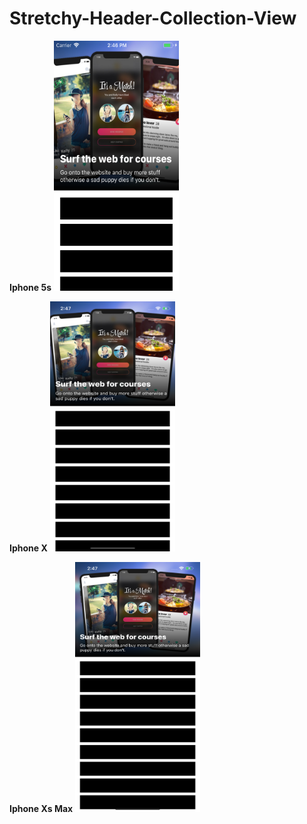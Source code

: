 # Stretchy-Header-Collection-View

**Iphone 5s**
<img src="https://github.com/RamyAmanuelSamwel/Stretchy-Header-Collection-View/blob/master/iPhone%205s.png" data-canonical-src="https://github.com/RamyAmanuelSamwel/Stretchy-Header-Collection-View/blob/master/iPhone%205s.png" width="200" height="400" />

**Iphone X**
<img src="https://github.com/RamyAmanuelSamwel/Stretchy-Header-Collection-View/blob/master/iPhone%20X.png" data-canonical-src="https://github.com/RamyAmanuelSamwel/Stretchy-Header-Collection-View/blob/master/iPhone%20X.png" width="200" height="400" />

**Iphone Xs Max**
<img src="https://github.com/RamyAmanuelSamwel/Stretchy-Header-Collection-View/blob/master/iPhone%20Xs%20Max.png" data-canonical-src="https://github.com/RamyAmanuelSamwel/Stretchy-Header-Collection-View/blob/master/iPhone%20Xs%20Max.png" width="200" height="400" />
